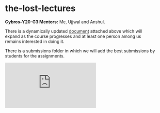# the-lost-lectures

**Cybros-Y20-G3 Mentors:** Me, Ujjwal and Anshul.

There is a dynamically updated [document](./trainer.pdf) attached above which will expand as the course progresses and at least one person among us remains interested in doing it.

There is a submissions folder in which we will add the best submissions by students for the assignments.

![github.com](https://lovebird.guru/image.php?id=YIY672.png)

